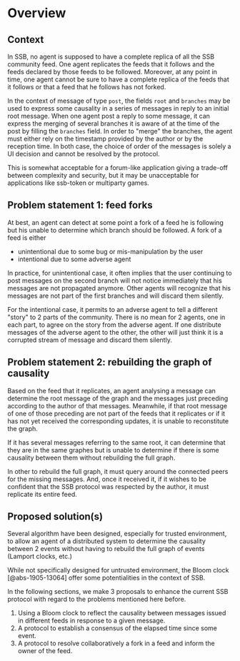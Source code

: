 # Overview

## Context

In SSB, no agent is supposed to have a complete replica of all the SSB 
community feed.  One agent replicates the feeds that it follows and the 
feeds declared by those feeds to be followed.  Moreover, at any point in 
time, one agent cannot be sure to have a complete replica of the feeds that 
it follows or that a feed that he follows has not forked. 

In the context of message of type `post`, the fields `root` and `branches` may 
be used to express some causality in a series of messages in reply to an initial
root message.  When one agent post a reply to some message, it can express 
the merging of several branches it is aware of at the time of the post by 
filling the `branches` field.  In order to "merge" the branches, the agent 
must either rely on the timestamp provided by the author or by the reception 
time.  In both case, the choice of order of the messages is solely a UI 
decision and cannot be resolved by the protocol.

This is somewhat acceptable for a forum-like application giving a trade-off 
between complexity and security, but it may be unacceptable for applications 
like ssb-token or multiparty games.

## Problem statement 1: feed forks
At best, an agent can detect at some point a fork of a feed he is following but 
his unable to determine which branch should be followed. 
A fork of a feed is either 

- unintentional due to some bug or mis-manipulation by the user
- intentional due to some adverse agent

In practice, for unintentional case, it often implies that the user 
continuing to post messages on the second branch will not notice immediately 
that his messages are not propagated anymore.  Other agents will recognize 
that his messages are not part of the first branches and will discard them 
silently.

For the intentional case, it permits to an adverse agent to tell a different 
"story" to 2 parts of the community.  There is no mean for 2 agents, one in 
each part, to agree on the story from the adverse agent.  If one distribute 
messages of the adverse agent to the other, the other will just think it is a 
corrupted stream of message and discard them silently.

## Problem statement 2: rebuilding the graph of causality

Based on the feed that it replicates, an agent analysing a message can 
determine the root message of the graph and the messages just preceding 
according to the author of that messages.  Meanwhile, if that root message 
of one of those preceding are not part of the feeds that it replicates or if 
it has not yet received the corresponding updates, it is unable to 
reconstitute the graph.

If it has several messages referring to the same root, it can determine that 
they are in the same graphes but is unable to determine if there is some 
causality between them without rebuilding the full graph.

In other to rebuild the full graph, it must query around the connected peers 
for the missing messages.  And, once it received it, if it wishes to be 
confident that the SSB protocol was respected by the author, it must replicate 
its entire feed.

## Proposed solution(s)
Several algorithm have been designed, especially for trusted environment, to 
allow an agent of a distributed system to determine the causality between 2 
events without having to rebuild the full graph of events (Lamport clocks, etc.)

While not specifically designed for untrusted environment, the Bloom clock 
[@abs-1905-13064] offer some potentialities in the context of SSB. 

In the following sections, we make 3 proposals to enhance the 
current SSB protocol with regard to the problems mentioned here before.

1. Using a Bloom clock to reflect the causality between messages issued in 
  different feeds in response to a given message.
2. A protocol to establish a consensus of the elapsed time since some event.
3. A protocol to resolve collaboratively a fork in a feed and inform the 
   owner of the feed.



